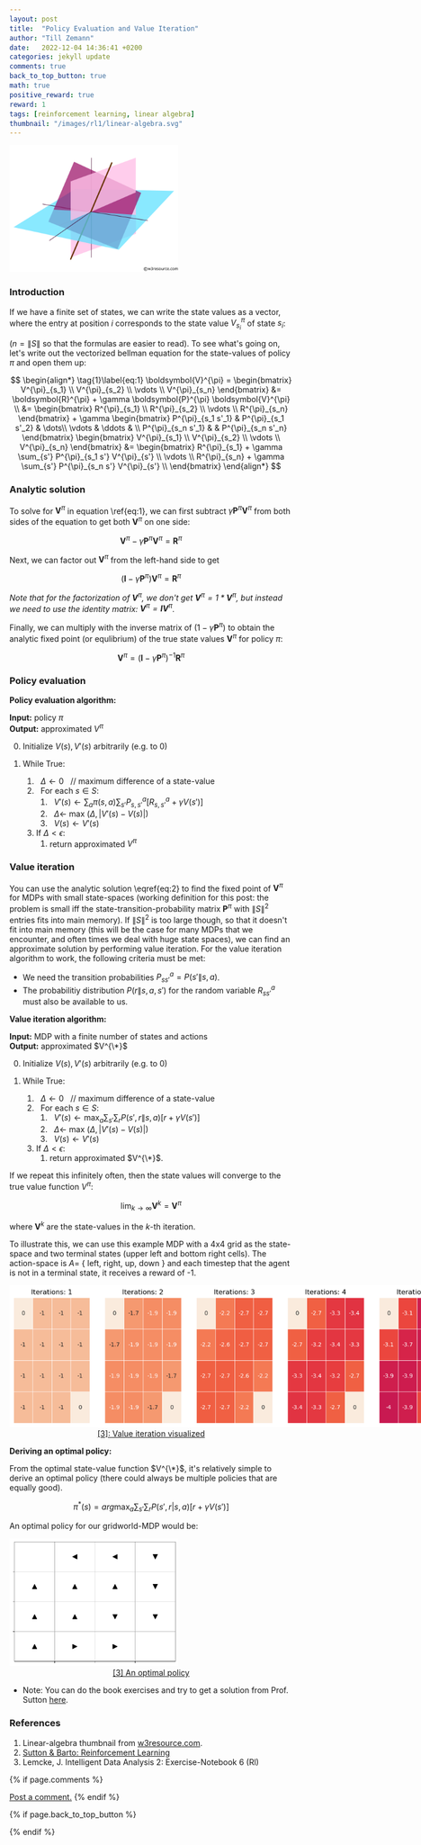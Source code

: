 ```yaml
---
layout: post
title:  "Policy Evaluation and Value Iteration"
author: "Till Zemann"
date:   2022-12-04 14:36:41 +0200
categories: jekyll update
comments: true
back_to_top_button: true
math: true
positive_reward: true
reward: 1
tags: [reinforcement learning, linear algebra]
thumbnail: "/images/rl1/linear-algebra.svg"
---
```


<!-- for multiple tags use a list: [hello1, hello2] -->

<!--
### Contents
* TOC
{:toc}
-->

<!--
TODO:
- add image links to References
-->
<div class="img-block" style="width: 300px;">
    <img src="/images/rl1/linear-algebra.svg"/>
</div>

### Introduction

If we have a finite set of states, we can write the state values as a vector, where the entry at position $i$ corresponds to the state value $V^{\pi}_{s_i}$ of state $s_i$:

($n = \|S\|$ so that the formulas are easier to read).
To see what's going on, let's write out the vectorized bellman equation for the state-values of policy $\pi$ and open them up:

$$
\begin{align*} \tag{1}\label{eq:1}
\boldsymbol{V}^{\pi} = \begin{bmatrix} V^{\pi}_{s_1} \\ V^{\pi}_{s_2} \\ \vdots \\ V^{\pi}_{s_n} \end{bmatrix} 
&=
\boldsymbol{R}^{\pi} + \gamma \boldsymbol{P}^{\pi} \boldsymbol{V}^{\pi} \\
&= \begin{bmatrix} R^{\pi}_{s_1} \\ R^{\pi}_{s_2} \\ \vdots \\ R^{\pi}_{s_n} \end{bmatrix} + \gamma 
\begin{bmatrix} 
    P^{\pi}_{s_1 s'_1} & P^{\pi}_{s_1 s'_2} & \dots\\
    \vdots & \ddots & \\
    P^{\pi}_{s_n s'_1} &        & P^{\pi}_{s_n s'_n}
\end{bmatrix}
\begin{bmatrix} V^{\pi}_{s_1} \\ V^{\pi}_{s_2} \\ \vdots \\ V^{\pi}_{s_n} \end{bmatrix}
&=
\begin{bmatrix} 
	R^{\pi}_{s_1} + \gamma \sum_{s'} P^{\pi}_{s_1 s'} V^{\pi}_{s'} \\
    \vdots \\
    R^{\pi}_{s_n} + \gamma \sum_{s'} P^{\pi}_{s_n s'} V^{\pi}_{s'} \\
\end{bmatrix}
\end{align*}
$$

### Analytic solution

<!-- Chat-GPT -->
To solve for $\boldsymbol{V}^{\pi}$ in equation \ref{eq:1}, we can first subtract $\gamma \boldsymbol{P}^{\pi} \boldsymbol{V}^{\pi}$ from both sides of the equation to get both $\boldsymbol{V}^{\pi}$ on one side:

$$\boldsymbol{V}^{\pi} - \gamma \boldsymbol{P}^{\pi} \boldsymbol{V}^{\pi} = \boldsymbol{R}^{\pi}$$

Next, we can factor out $\boldsymbol{V}^{\pi}$ from the left-hand side to get

$$(\boldsymbol{I} - \gamma \boldsymbol{P}^{\pi}) \boldsymbol{V}^{\pi} = \boldsymbol{R}^{\pi}$$

<em>Note that for the factorization of $\boldsymbol{V}^{\pi}$, we don't get $\boldsymbol{V}^{\pi} = 1 * \boldsymbol{V}^{\pi}$, but instead we need to use the identity matrix: $\boldsymbol{V}^{\pi} = \boldsymbol{I} \boldsymbol{V}^{\pi}$. </em>

Finally, we can multiply with the inverse matrix of $(1 - \gamma \boldsymbol{P}^{\pi})$ to obtain the analytic fixed point (or equlibrium) of the true state values $\boldsymbol{V}^{\pi}$ for policy $\pi$:

$$
\begin{equation} \tag{2}\label{eq:2}
\boldsymbol{V}^{\pi} = (\boldsymbol{I} - \gamma \boldsymbol{P}^{\pi})^{-1} \boldsymbol{R}^{\pi}
\end{equation}
$$


### Policy evaluation


__Policy evaluation algorithm:__

__Input:__ policy $\pi$ <br>
__Output:__ approximated $V^{\pi}$

0. Initialize $V(s), V'(s)$ arbitrarily (e.g. to 0) 

1. While True:<br>
	1. &nbsp; $\Delta \leftarrow 0$ &nbsp; // maximum difference of a state-value <br>
	2. &nbsp; For each $s \in S$:<br>
		1. &nbsp; $V'(s) \leftarrow \sum_{a} \pi(s,a) \sum_{s'} P_{s,s'}^{a}[R_{s,s'}^{a} + \gamma V(s')]$<br>
		2. &nbsp; $\Delta \leftarrow$ max $(\Delta, \vert V'(s)-V(s)\vert)$<br>
		3. &nbsp; $V(s) \leftarrow V'(s)$
	3. If $\Delta < \epsilon$:
		1. return approximated $V^{\pi}$



### Value iteration

You can use the analytic solution \eqref{eq:2} to find the fixed point of $\boldsymbol{V}^\pi$ for MDPs with small state-spaces (working definition for this post: the problem is small iff the state-transition-probability matrix $\boldsymbol{P}^\pi$ with $\|S\|^2$ entries fits into main memory). If $\|S\|^2$ is too large though, so that it doesn't fit into main memory (this will be the case for many MDPs that we encounter, and often times we deal with huge state spaces), we can find an approximate solution by performing value iteration.
For the value iteration algorithm to work, the following criteria must be met:
- We need the transition probabilities $P^a_{ss'} = P(s'\|s,a)$.
- The probabilitiy distribution $P(r\|s,a,s')$ for the random variable $R^a_{ss'}$ must also be available to us.


__Value iteration algorithm:__

__Input:__ MDP with a finite number of states and actions <br>
__Output:__ approximated $V^{\*}$

0. Initialize $V(s), V'(s)$ arbitrarily (e.g. to 0) 

1. While True:<br>
	1. &nbsp; $\Delta \leftarrow 0$ &nbsp; // maximum difference of a state-value <br>
	2. &nbsp; For each $s \in S$:<br>
		1. &nbsp; $V'(s) \leftarrow \max_{a} \sum_{s'}\sum_{r} P(s',r \| s,a) [r + \gamma V(s')]$<br>
		2. &nbsp; $\Delta \leftarrow$ max $(\Delta, \vert V'(s)-V(s)\vert)$<br>
		3. &nbsp; $V(s) \leftarrow V'(s)$
	3. If $\Delta < \epsilon$:
		1. return approximated $V^{\*}$.

If we repeat this infinitely often, then the state values will converge to the true value function $V^{\pi}$:

$$
\lim_{k \to \infty} \boldsymbol{V}^{k} = \boldsymbol{V}^{\pi}
$$

where $\boldsymbol{V}^{k}$ are the state-values in the $k$-th iteration.


To illustrate this, we can use this example MDP with a 4x4 grid as the state-space and two terminal states (upper left and bottom right cells). The action-space is $A=$ { $\text{left, right, up, down}$ } and each timestep that the agent is not in a terminal state, it receives a reward of -1. 

<!-- Value iteration image-->
<div class="img-block" style="width: 800px;">
    <img src="/images/rl1/value_iteration.png"/>
</div>
<center><a href="#references">
[3]: Value iteration visualized
</a></center>

__Deriving an optimal policy:__

From the optimal state-value function $V^{\*}$, it's relatively simple to derive an optimal policy (there could always be multiple policies that are equally good).

$$
\pi^{*}(s) = arg\max_{a} \sum_{s'}\sum_{r} P(s',r | s,a) [r + \gamma V(s')]
$$

An optimal policy for our gridworld-MDP would be:
<!-- Optimal policy image-->
<div class="img-block" style="width: 300px;">
    <img src="/images/rl1/optimal_policy.png"/>
</div>
<center><a href="#references">
[3] An optimal policy
</a></center>

<!--
Consider the following Markov reward process with 4 states. The transition probabilities $P^a_{ss'} = P(S_{t+1}=s'\|s_t,a_t)$ are written on the edges.

<svg width="800" height="250" version="1.1" xmlns="http://www.w3.org/2000/svg">
	<ellipse stroke="black" stroke-width="1" fill="none" cx="292.5" cy="52.5" rx="30" ry="30"/>
	<text x="283.5" y="58.5" font-family="Times New Roman" font-size="20">s&#8321;</text>
	<ellipse stroke="black" stroke-width="1" fill="none" cx="292.5" cy="185.5" rx="30" ry="30"/>
	<text x="283.5" y="191.5" font-family="Times New Roman" font-size="20">s&#8322;</text>
	<ellipse stroke="black" stroke-width="1" fill="none" cx="457.5" cy="52.5" rx="30" ry="30"/>
	<text x="448.5" y="58.5" font-family="Times New Roman" font-size="20">s&#8323;</text>
	<ellipse stroke="black" stroke-width="1" fill="none" cx="457.5" cy="185.5" rx="30" ry="30"/>
	<text x="448.5" y="191.5" font-family="Times New Roman" font-size="20">s&#8324;</text>
	<polygon stroke="black" stroke-width="1" points="315.857,166.673 434.143,71.327"/>
	<polygon fill="black" stroke-width="1" points="434.143,71.327 424.777,72.455 431.052,80.24"/>
	<text x="380.5" y="139.5" font-family="Times New Roman" font-size="20">0.4</text>
	<polygon stroke="black" stroke-width="1" points="427.5,52.5 322.5,52.5"/>
	<polygon fill="black" stroke-width="1" points="322.5,52.5 330.5,57.5 330.5,47.5"/>
	<text x="359.5" y="43.5" font-family="Times New Roman" font-size="20">0.5</text>
	<path stroke="black" stroke-width="1" fill="none" d="M 268.188,202.875 A 22.5,22.5 0 1 1 263.92,176.771"/>
	<text x="186.5" y="204.5" font-family="Times New Roman" font-size="20">0.6</text>
	<polygon fill="black" stroke-width="1" points="263.92,176.771 259.022,168.709 254.526,177.641"/>
	<polygon stroke="black" stroke-width="1" points="457.5,82.5 457.5,155.5"/>
	<polygon fill="black" stroke-width="1" points="457.5,155.5 462.5,147.5 452.5,147.5"/>
	<text x="420.5" y="125.5" font-family="Times New Roman" font-size="20">0.5</text>
	<path stroke="black" stroke-width="1" fill="none" d="M 484.297,172.275 A 22.5,22.5 0 1 1 484.297,198.725"/>
	<text x="530.5" y="191.5" font-family="Times New Roman" font-size="20">1</text>
	<polygon fill="black" stroke-width="1" points="484.297,198.725 487.83,207.473 493.708,199.382"/>
	<polygon stroke="black" stroke-width="1" points="292.5,82.5 292.5,155.5"/>
	<polygon fill="black" stroke-width="1" points="292.5,155.5 297.5,147.5 287.5,147.5"/>
	<text x="274.5" y="125.5" font-family="Times New Roman" font-size="20">1</text>
</svg>

(...)

### Optimal policy

A policy $\pi$ is better than policy $\pi'$ if $V^\pi(s) > V^{\pi'}(s)$.

For every MDP, there exists at least one optimal policy $\pi\*$ (but could be multiple $\pi\*$ that are equally good) that is better or equal to all other policies. 
All optimal policies share the same value function:

$$
V^{*}(s) = V^{\pi*}(s) = \max_\pi V^{\pi}(s) = \max_a \left[ R_s^a + \gamma \sum_{s'} \left[ P^a_{ss'} V^{*}(s') \right] \right]
$$
-->






<!-- In-Text Citing -->
<!-- 

Referencing equations:
$$
\begin{equation} \tag{1}\label{eq:1}
x=y
\end{equation}
$$
I reference equation \eqref{eq:1}


You can...
- use bullet points
1. use
2. ordered
3. lists

-- Math --
$\hat{s} = \frac{1}{n-1} \sum_{i=1}^{n} (x_i - \mu)^2$ 

-- Images --
<div class="img-block" style="width: 800px;">
    <img src="/images/lofi_art.png"/>
    <span><strong>Fig 1.1.</strong> Agent and Environment interactions</span>
</div>

-- Links --
[(k-fold) Cross-Validation](https://scikit-learn.org/stable/modules/cross_validation.html)

```c
for(int i=0; i<comm_sz; i++){
	print("%d\n", i);
}
```

<div class="output">
result: 42
</div>

{% highlight python %}
@jit
def f(x)
    print("hi")
# does cool stuff
{% endhighlight %}

-- Highlights --
AAABC `ASDF` __some bold text__

-- Colors --
The <strong style="color: #1E72E7">joint distribution</strong> of $X$ and $Y$ is written as $P(X, Y)$.
The <strong style="color: #ED412D">marginal distribution</strong> on the other hand can be written out as a table.
-->

- Note: You can do the book exercises and try to get a solution from Prof. Sutton [here](http://incompleteideas.net/book/solutions-1st.html).

### References

1. Linear-algebra thumbnail from [w3resource.com][linear-algebra-img].
2. [Sutton & Barto: Reinforcement Learning][sab]
3. Lemcke, J. Intelligent Data Analysis 2: Exercise-Notebook 6 (Rl)

<!-- Ressources -->
[RESSOURCE]: LINK
[linear-algebra-img]: https://www.w3resource.com/python-exercises/numpy/linear-algebra/index.php
[sab]: http://incompleteideas.net/book/the-book-2nd.html

<!-- Optional Comment Section-->
{% if page.comments %}
<p class="vspace"></p>
<a class="commentlink" role="button" href="/comments/">Post a comment.</a> <!-- role="button"  -->
{% endif %}

<!-- Optional Back to Top Button -->
{% if page.back_to_top_button %}
<script src="https://unpkg.com/vanilla-back-to-top@7.2.1/dist/vanilla-back-to-top.min.js"></script>
<script>addBackToTop({
  diameter: 40,
  backgroundColor: 'rgb(255, 255, 255, 0.7)', /* 30,144,255, 0.7 */
  textColor: '#4a4946'
})</script>
{% endif %}